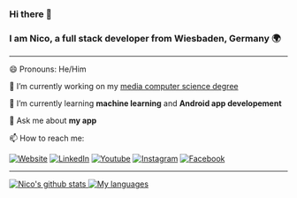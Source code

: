 ### Hi there 👋

### I am Nico, a **full stack developer** from **Wiesbaden, Germany** 🌍
---

😄 Pronouns: He/Him

🔭 I’m currently working on my [media computer science degree](https://www.hs-rm.de/en/faculties/design-computer-science-media/degree-programs/media-computer-science-bsc)

🌱 I’m currently learning **machine learning** and **Android app developement**

💬 Ask me about **my app**

📫 How to reach me:

[![Website](https://img.shields.io/badge/website-000000?style=for-the-badge&logo=About.me&logoColor=white)](https://nico.ismaili.de/)
[![LinkedIn](https://img.shields.io/badge/LinkedIn-0077B5?style=for-the-badge&logo=linkedin&logoColor=white)](https://www.linkedin.com/in/ismailinico/)
[![Youtube](https://img.shields.io/badge/YouTube-FF0000?style=for-the-badge&logo=youtube&logoColor=white)](https://www.youtube.com/channel/UCZmR0vqCMM1BWo-OkvX99EA)
[![Instagram](https://img.shields.io/badge/Instagram-E4405F?style=for-the-badge&logo=instagram&logoColor=white)](https://www.instagram.com/nico.ismaili/)
[![Facebook](https://img.shields.io/badge/Facebook-1877F2?style=for-the-badge&logo=facebook&logoColor=white)](https://www.facebook.com/nico.ismaili/)

---
<a href="https://github.com/ismailinico">
  <img align="top" src="https://github-readme-stats.vercel.app/api?username=ismailinico&locale=en&hide=contribs&line_height=23" alt="Nico's github stats"/>
</a>
<a href="https://github.com/ismailinico">
  <img align="top" src="https://github-readme-stats.vercel.app/api/top-langs/?username=ismailinico&exclude_repo=ismailinico.github.io&layout=compact&langs_count=10&hide_title=true&card_width=245" alt="My languages"/>
</a>
